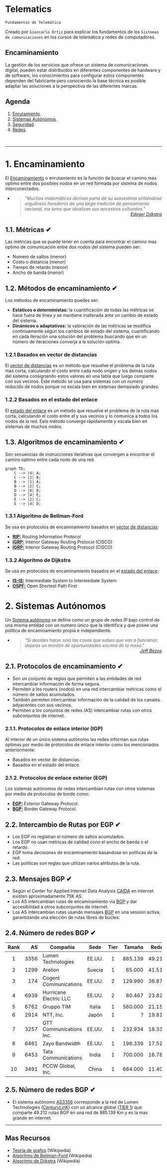# Telematics
<p><code>Fundamentos de Telemática</code></p>
<p>Creado por <code>Giancarlo Ortiz</code> para explicar los fundamentos de los <code>Sistemas de comunicaciones</code> en los cursos de telemática y redes de computadores.</p>

## Encaminamiento
La gestión de los servicios que ofrece un sistema de comunicaciones digital, pueden estar distribuidos en diferentes componentes de hardware y de software, los conocimientos para configurar estos componentes dependen del fabricante pero conociendo la base técnica es posible adaptar las soluciones a la perspectiva de las diferentes marcas. 

## Agenda
1. [Enrutamiento](#1-enrutamiento).
1. [Sistemas Autónomos](#2-sistemas-autónomos).
1. [Seguridad](#3-seguridad).
1. [Redes](#3-redes).

<br>

---
# 1. Encaminamiento
El [Encaminamiento][1] o enrutamiento es la función de buscar el camino mas optimo entre dos posibles nodos en un red formada por sistema de nodos interconectados.

[1]:https://es.wikipedia.org/wiki/Encaminamiento

* ><i>"Muchos matemáticos derivan parte de su autoestima sintiéndose orgullosos herederos de una larga tradición de pensamiento racional, me temo que idealizan sus ancestros culturales."</i><br>
<cite style="display:block; text-align: right">[Edsger Dijkstra](https://es.wikipedia.org/wiki/Edsger_Dijkstra)</cite>

## 1.1. Métricas ✔
Las métricas que se puede tener en cuenta para encontrar el camino mas optimo de comunicación entre dos nodos del sistema pueden ser:
* Numero de saltos (menor)
* Costo o distancia (menor)
* Tiempo de retardo (menor)
* Ancho de banda (menor)

## 1.2. Métodos de encaminamiento ✔
Los métodos de encaminamiento puedes ser:
* __Estáticos o deterministas:__ la cuantificación de todas las métricas se hace fuera de linea y se mantiene inalterada ante un cambio de estado del sistema.
* __Dinámicos o adaptativos:__ la valoración de las métricas se modifica continuamente según los cambios de estado del sistema, cuantificando en cada iteración una solución del problema buscando que en un número de iteraciones converja a la solución optima.

### 1.2.1 Basados en vector de distancias
El [vector de distancias][121] es un método que resuelve el problema de la ruta mas corta, calculando el costo entre cada nodo origen y los demás nodos del sistema consignando estos valores en una tabla que luego comparte con sus vecinos. Este método se usa para sistemas con un numero reducido de nodos porque no escala bien en sistemas demasiado grandes.

[121]:https://es.wikipedia.org/wiki/Vector_de_distancias

### 1.2.2 Basados en el estado del enlace
El [estado del enlace][122] es un método que resuelve el problema de la ruta mas corta, calculando el costo entre el y sus vecinos y lo comunica a todos los nodos de la red. Este método converge rápidamente y escala bien en sistemas de muchos nodos.

[122]:https://es.wikipedia.org/wiki/Estado_de_enlace

## 1.3. Algoritmos de encaminamiento ✔
Son secuencias de instrucciones iterativas que convergen a encontrar el camino optimo entre cada nodo de una red.

```mermaid
graph TD;
    C --> |4| A;
    C --> |1| B;  
    B --> |1| A;
    B --> |2| C;
    D --> |8| B;
    D --> |4| E;
    E --> |2| C;
    E --> |4| D;
```

### 1.3.1 Algoritmo de Bellman-Ford
Se usa en protocolos de encaminamiento basados en [vector de distancias][121]:

* [__RIP:__][131_1] Routing Information Protocol
* [__IGRP:__][131_2] Interior Gateway Routing Protocol (CISCO)
* [__IGRP:__][131_3] Interior Gateway Routing Protocol (CISCO)

[131_1]:https://es.wikipedia.org/wiki/Routing_Information_Protocol
[131_2]:https://es.wikipedia.org/wiki/Interior_Gateway_Routing_Protocol
[131_3]:https://es.wikipedia.org/wiki/Enhanced_Interior_Gateway_Routing_Protocol

### 1.3.2 Algoritmo de Dijkstra
Se usa en protocolos de encaminamiento basados en el [estado del enlace][122]:

* [__IS-IS:__][132_1] Intermediate System to Intermediate System
* [__OSPF:__][132_2] Open Shortest Path First

[132_1]:https://es.wikipedia.org/wiki/IS-IS
[132_2]:https://es.wikipedia.org/wiki/Open_Shortest_Path_First

# 2. Sistemas Autónomos
Un [Sistema autónomo][2] se define como un grupo de redes IP bajo control de una misma entidad con un numero único que la identifica y que posee una política de encaminamiento propia e independiente.

[2]:https://es.wikipedia.org/wiki/Sistema_aut%C3%B3nomo

* ><i>"Si decides hacer solo las cosas que sabes que van a funcionar, dejaras un montón de oportunidades encima de la mesa."</i><br>
<cite style="display:block; text-align: right">[Jeff Bezos](https://es.wikipedia.org/wiki/Jeff_Bezos)</cite>

## 2.1. Protocolos de encaminamiento ✔
* Son un conjunto de reglas que permiten a las entidades de red intercambiar información de forma segura.
* Permiten a los routers (nodos) en una red intercambiar métricas como el número de saltos acumulados.
* También permiten intercambiar información de la calidad de los canales adyacentes con sus vecinos.
* Permiten a los conjuntos de redes (AS) intercambiar rutas con otros subconjuntos de internet. 

### 2.1.1. Protocolos de enlace interior (IGP)
Al interior de un único sistema autónomo las redes informan sus rutas optimas por medio de protocolos de enlace interior como los mencionados anteriormente:

* Basados en vector de distancias.
* Basados en el estado del enlace.

### 2.1.2. Protocolos de enlace exterior (EGP)
Los sistemas autónomos de redes intercambian rutas con otros sistemas por medio de protocolos de borde como:

* [__EGP:__][212_1] Exterior Gateway Protocol.
* [__BGP:__][212_2] Border Gateway Protocol.

[212_1]:https://es.wikipedia.org/wiki/Exterior_Gateway_Protocol
[212_2]:https://es.wikipedia.org/wiki/Border_Gateway_Protocol

## 2.2. Intercambio de Rutas por EGP ✔
* Los EGP no registran el número de saltos acumulados.
* Los EGP no usan métricas de calidad cono el ancho de banda o el retardo.
* EGP toma decisiones de encaminamiento basándose en políticas de la red. 
* Las políticas son reglas que utilizan varios atributos de la ruta.

## 2.3. Mensajes BGP ✔
* Según el Center for Applied Internet Data Analysis [CAIDA][23_1] en internet existen aproximadamente 75K AS.
* Los AS intercambian rutas de encaminamiento via [BGP][212_2] y dar accesibilidad a otros subconjuntos de internet.
* Los AS intercambian rutas usando mensajes [BGP][212_2] en una session activa, garantizando una elección de rutas libres de bucles.

[23_1]:https://asrank.caida.org/

## 2.4. Número de redes BGP ✔
| Rank | AS | Compañía | Sede| Tier | Tamaño| Redes |
|:--:|--:|--|:--:|:--:|--:|--:|
|1| 3356|Lumen Technologies|EE.UU.|1|885.139|49.212|
|2| 1299|Arelion|Suecia|1|65.000|41.512|
|3|  174|Cogent Communications|EE.UU.|2|129.990|36.870|
|4| 6939|Hurricane Electric LLC|EE.UU.|2|80.467|23.822|
|5| 6762|Gruppo TIM|Italia|1|560.000|21.151|
|6| 2914|NTT, Inc.|Japón|1|?|19.815|
|7| 3257|GTT Communications Inc.|EE.UU.|1|232.934|18.336|
|8| 6461|Zayo Bandwidth|EE.UU.|1|196.339|17.522|
|9| 6453|Tata Communications|India|1|700.000|16.785|
|10|3491|PCCW Global, Inc.|China|1|664.000|11.409|


## 2.5. Número de redes BGP ✔
* El sistema autónomo [AS3356][25_1] corresponde a la red de Lumen Technologies ([CenturyLinK][25_2]) con un alcance global ([TIER 1][25_3]) que comparte 49.212 rutas BGP en una red de 885.139 Km y es la mas grande en internet.

[25_1]:https://asrank.caida.org/asns/3356
[25_2]:https://es.wikipedia.org/wiki/Lumen_Technologies
[25_3]:https://es.wikipedia.org/wiki/Red_tier_1


---
## Mas Recursos
- [Teoría de grafos](https://es.wikipedia.org/wiki/Teor%C3%ADa_de_grafos) (Wikipedia)
- [Algoritmo de Bellman-Ford](https://es.wikipedia.org/wiki/Algoritmo_de_Bellman-Ford) (Wikipedia)
- [Algoritmo de Dijkstra](https://es.wikipedia.org/wiki/Algoritmo_de_Dijkstra) (Wikipedia)
